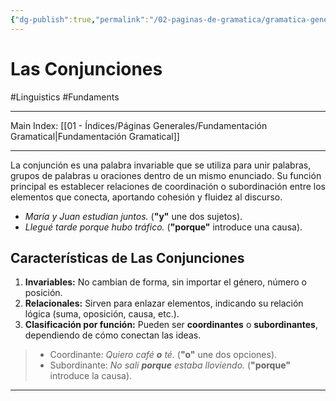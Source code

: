 ```yaml
---
{"dg-publish":true,"permalink":"/02-paginas-de-gramatica/gramatica-general/las-conjunciones/"}
---
```


# Las Conjunciones
#Linguistics  #Fundaments 
___
Main Index: [[01 - Índices/Páginas Generales/Fundamentación Gramatical\|Fundamentación Gramatical]]
___
La conjunción es una palabra invariable que se utiliza para unir palabras, grupos de palabras u oraciones dentro de un mismo enunciado. Su función principal es establecer relaciones de coordinación o subordinación entre los elementos que conecta, aportando cohesión y fluidez al discurso.

- _María y Juan estudian juntos._ (**"y"** une dos sujetos).
- _Llegué tarde porque hubo tráfico._ (**"porque"** introduce una causa).

## Características de Las Conjunciones

1. **Invariables:** No cambian de forma, sin importar el género, número o posición.
2. **Relacionales:** Sirven para enlazar elementos, indicando su relación lógica (suma, oposición, causa, etc.).
3. **Clasificación por función:** Pueden ser **coordinantes** o **subordinantes**, dependiendo de cómo conectan las ideas.

>- Coordinante: _Quiero café **o** té._ (**"o"** une dos opciones).
>- Subordinante: _No salí **porque** estaba lloviendo._ (**"porque"** introduce la causa).
___